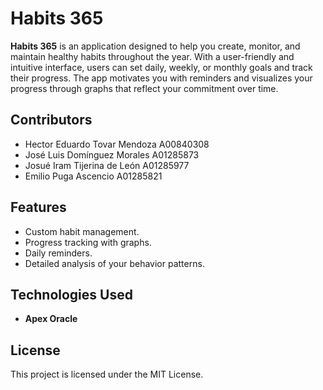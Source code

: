  <!DOCTYPE html>
<html lang="en">
<head>
    <meta charset="UTF-8">
    <meta name="viewport" content="width=device-width, initial-scale=1.0">
</head>
<body>
    <h1>Habits 365</h1>
    <p><strong>Habits 365</strong> is an application designed to help you create, monitor, and maintain healthy habits throughout the year. With a user-friendly and intuitive interface, users can set daily, weekly, or monthly goals and track their progress. The app motivates you with reminders and visualizes your progress through graphs that reflect your commitment over time.</p>
    <h2>Contributors</h2>
    <ul>
        <li>Hector Eduardo Tovar Mendoza A00840308</li>
        <li>José Luis Domínguez Morales A01285873</li>
        <li>Josué Iram Tijerina de León A01285977</li>
        <li>Emilio Puga Ascencio A01285821</li>
    </ul>
    <h2>Features</h2>
    <ul>
        <li>Custom habit management.</li>
        <li>Progress tracking with graphs.</li>
        <li>Daily reminders.</li>
        <li>Detailed analysis of your behavior patterns.</li>
    </ul>
    <h2>Technologies Used</h2>
    <ul>
        <li><strong>Apex Oracle</strong></li>
    </ul>
    <h2>License</h2>
    <p>This project is licensed under the MIT License.</p>
</body>
</html>
